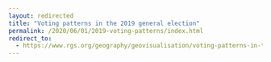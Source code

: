 ```yaml
---
layout: redirected
title: "Voting patterns in the 2019 general election"
permalink: /2020/06/01/2019-voting-patterns/index.html
redirect_to:
  - https://www.rgs.org/geography/geovisualisation/voting-patterns-in-the-2019-general-election/
---
```

